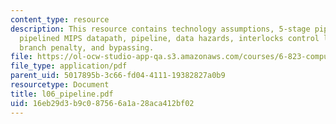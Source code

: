 ```yaml
---
content_type: resource
description: This resource contains technology assumptions, 5-stage pipelined execution,
  pipelined MIPS datapath, pipeline, data hazards, interlocks control logic, jumps,
  branch penalty, and bypassing.
file: https://ol-ocw-studio-app-qa.s3.amazonaws.com/courses/6-823-computer-system-architecture-fall-2005/16eb29d3b9c087566a1a28aca412bf02_l06_pipeline.pdf
file_type: application/pdf
parent_uid: 5017895b-3c66-fd04-4111-19382827a0b9
resourcetype: Document
title: l06_pipeline.pdf
uid: 16eb29d3-b9c0-8756-6a1a-28aca412bf02
---
```

